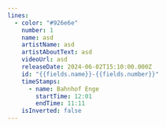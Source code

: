 ```yaml
---
lines:
  - color: "#926e6e"
    number: 1
    name: asd
    artistName: asd
    artistAboutText: asd
    videoUrl: asd
    releaseDate: 2024-06-02T15:10:00.000Z
    id: "{{fields.name}}-{{fields.number}}"
    timeStamps:
      - name: Bahnhof Enge
        startTime: 12:01
        endTime: 11:11
    isInverted: false
---
```

